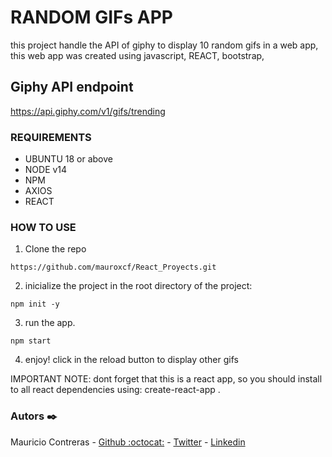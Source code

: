 # RANDOM GIFs APP

this project handle the API of giphy to display 10 random gifs in a web app, this web app was created using javascript, REACT, bootstrap,

## Giphy API endpoint

https://api.giphy.com/v1/gifs/trending

### REQUIREMENTS
- UBUNTU 18 or above
- NODE v14
- NPM
- AXIOS
- REACT

### HOW TO USE

1. Clone the repo
```
https://github.com/mauroxcf/React_Proyects.git
```
2. inicialize the project
in the root directory of the project:
```
npm init -y
```
3. run the app.
```
npm start
```
4. enjoy! click in the reload button to display other gifs

IMPORTANT NOTE: dont forget that this is a react app, so you should install to all react dependencies
using:  create-react-app
.

### Autors ✒️
Mauricio Contreras - [Github :octocat:](https://github.com/mauroxcf) - [Twitter](https://twitter.com/MauroJCF) - [Linkedin](https://www.linkedin.com/in/mauricio-contrerasf/)
